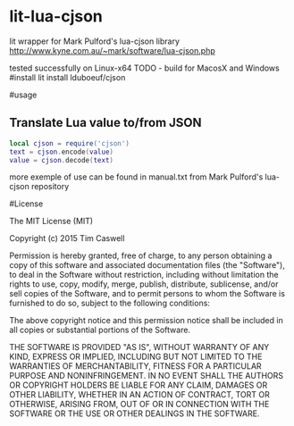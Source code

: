 # lit-lua-cjson
lit wrapper for Mark Pulford's lua-cjson library
http://www.kyne.com.au/~mark/software/lua-cjson.php

tested successfully on Linux-x64
TODO - build for MacosX and Windows 
#install
lit install lduboeuf/cjson

#usage

## Translate Lua value to/from JSON

```lua
local cjson = require('cjson')
text = cjson.encode(value)
value = cjson.decode(text)
```
more exemple of use can be found in manual.txt from Mark Pulford's lua-cjson repository

#License

The MIT License (MIT)

Copyright (c) 2015 Tim Caswell

Permission is hereby granted, free of charge, to any person obtaining a copy
of this software and associated documentation files (the "Software"), to deal
in the Software without restriction, including without limitation the rights
to use, copy, modify, merge, publish, distribute, sublicense, and/or sell
copies of the Software, and to permit persons to whom the Software is
furnished to do so, subject to the following conditions:

The above copyright notice and this permission notice shall be included in all
copies or substantial portions of the Software.

THE SOFTWARE IS PROVIDED "AS IS", WITHOUT WARRANTY OF ANY KIND, EXPRESS OR
IMPLIED, INCLUDING BUT NOT LIMITED TO THE WARRANTIES OF MERCHANTABILITY,
FITNESS FOR A PARTICULAR PURPOSE AND NONINFRINGEMENT. IN NO EVENT SHALL THE
AUTHORS OR COPYRIGHT HOLDERS BE LIABLE FOR ANY CLAIM, DAMAGES OR OTHER
LIABILITY, WHETHER IN AN ACTION OF CONTRACT, TORT OR OTHERWISE, ARISING FROM,
OUT OF OR IN CONNECTION WITH THE SOFTWARE OR THE USE OR OTHER DEALINGS IN THE
SOFTWARE.

